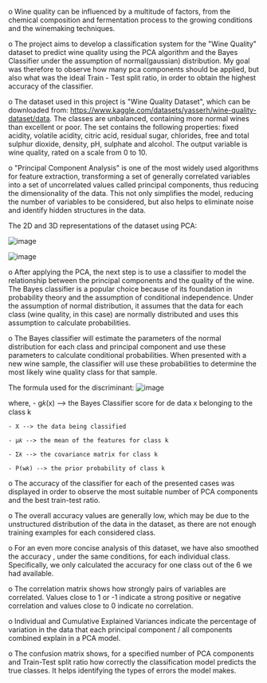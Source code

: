 o       Wine quality can be influenced by a multitude of factors, from the chemical composition and fermentation process to the growing conditions and the winemaking techniques.

o       The project aims to develop a classification system for the "Wine Quality" dataset to predict wine quality using the PCA algorithm and the Bayes Classifier under the assumption of normal(gaussian) distribution. My goal was therefore to observe how many pca components should be applied, but also what was the ideal Train - Test split ratio, in order to obtain the highest accuracy of the classifier.
  
o      The dataset used in this project is "Wine Quality Dataset", which can be downloaded from: https://www.kaggle.com/datasets/yasserh/wine-quality-dataset/data. The classes are unbalanced, containing more normal wines than excellent or poor. The set contains the following properties: fixed acidity, volatile acidity, citric acid, residual sugar, chlorides, free and total sulphur dioxide, density, pH, sulphate and alcohol. The output variable is wine quality, rated on a scale from 0 to 10.
  
o      "Principal Component Analysis" is one of the most widely used algorithms for feature extraction, transforming a set of generally correlated variables into a set of uncorrelated values called principal components, thus reducing the dimensionality of the data. This not only simplifies the model, reducing the number of variables to be considered, but also helps to eliminate noise and identify hidden structures in the data.

  The 2D and 3D representations of the dataset using PCA: 
 
  ![image](https://github.com/RalucaVidrasc/WineClassifier/assets/105721568/cf1e3623-76d1-45a0-a2c6-7206d6c124b8)

 ![image](https://github.com/RalucaVidrasc/WineClassifier/assets/105721568/49efdb96-1ef9-4a82-92f6-d70418f33e69)

 
o     After applying the PCA, the next step is to use a classifier to model the relationship between the principal components and the quality of the wine. The Bayes classifier is a popular choice because of its foundation in probability theory and the assumption of conditional independence. Under the assumption of normal distribution, it assumes that the data for each class (wine quality, in this case) are normally distributed and uses this assumption to calculate probabilities. 

o     The Bayes classifier will estimate the parameters of the normal distribution for each class and principal component and use these parameters to calculate conditional probabilities. When presented with a new wine sample, the classifier will use these probabilities to determine the most likely wine quality class for that sample.
     
  The formula used for the discriminant:
![image](https://github.com/RalucaVidrasc/WineClassifier/assets/105721568/9753aca9-6008-4b04-968f-c0b7074501c2)

where,
    - g𝑘(x) --> the Bayes Classifier score for de data x belonging to the class k
    
    - X --> the data being classified
    
    - μ𝑘 --> the mean of the features for class k
    
    - Σ𝑘 --> the covariance matrix for class k
    
    - P(w𝑘) --> the prior probability of class k 
o    The accuracy of the classifier for each of the presented cases was displayed in order to observe the most suitable number of PCA components and the best train-test ratio.  

o    The overall accuracy values are generally low, which may be due to the unstructured distribution of the data in the dataset, as there are not enough training examples for each considered class.

o    For an even more concise analysis of this dataset, we have also smoothed the accuracy , under the same conditions, for each individual class. Specifically, we only calculated the accuracy for one class out of the 6 we had available.

o    The correlation matrix shows how strongly pairs of variables are correlated. Values close to 1 or -1 indicate a strong positive or negative correlation and values close to 0 indicate no correlation.
    
o    Individual and Cumulative Explained Variances indicate the percentage of variation in the data that each principal component / all components combined explain in a PCA model.
   
o    The confusion matrix shows, for a specified number of PCA components and Train-Test split ratio how correctly the classification model predicts the true classes. It helps identifying the types of errors the model makes.
